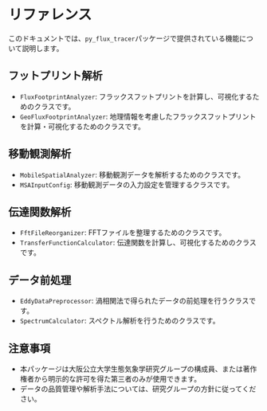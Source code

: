 # リファレンス

このドキュメントでは、`py_flux_tracer`パッケージで提供されている機能について説明します。

## フットプリント解析

- `FluxFootprintAnalyzer`: フラックスフットプリントを計算し、可視化するためのクラスです。
- `GeoFluxFootprintAnalyzer`: 地理情報を考慮したフラックスフットプリントを計算・可視化するためのクラスです。

## 移動観測解析

- `MobileSpatialAnalyzer`: 移動観測データを解析するためのクラスです。
- `MSAInputConfig`: 移動観測データの入力設定を管理するクラスです。

## 伝達関数解析

- `FftFileReorganizer`: FFTファイルを整理するためのクラスです。
- `TransferFunctionCalculator`: 伝達関数を計算し、可視化するためのクラスです。

## データ前処理

- `EddyDataPreprocessor`: 渦相関法で得られたデータの前処理を行うクラスです。
- `SpectrumCalculator`: スペクトル解析を行うためのクラスです。

## 注意事項

- 本パッケージは大阪公立大学生態気象学研究グループの構成員、または著作権者から明示的な許可を得た第三者のみが使用できます。
- データの品質管理や解析手法については、研究グループの方針に従ってください。
